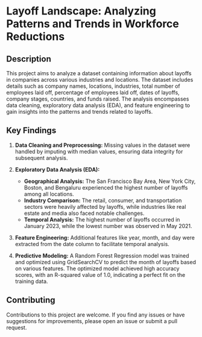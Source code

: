 # Layoff Landscape: Analyzing Patterns and Trends in Workforce Reductions

## Description
This project aims to analyze a dataset containing information about layoffs in companies across various industries and locations. The dataset includes details such as company names, locations, industries, total number of employees laid off, percentage of employees laid off, dates of layoffs, company stages, countries, and funds raised. The analysis encompasses data cleaning, exploratory data analysis (EDA), and feature engineering to gain insights into the patterns and trends related to layoffs.

## Key Findings
1. **Data Cleaning and Preprocessing:** Missing values in the dataset were handled by imputing with median values, ensuring data integrity for subsequent analysis.

2. **Exploratory Data Analysis (EDA):**
   - **Geographical Analysis:** The San Francisco Bay Area, New York City, Boston, and Bengaluru experienced the highest number of layoffs among all locations.
   - **Industry Comparison:** The retail, consumer, and transportation sectors were heavily affected by layoffs, while industries like real estate and media also faced notable challenges.
   - **Temporal Analysis:** The highest number of layoffs occurred in January 2023, while the lowest number was observed in May 2021.

3. **Feature Engineering:** Additional features like year, month, and day were extracted from the date column to facilitate temporal analysis.

4. **Predictive Modeling:** A Random Forest Regression model was trained and optimized using GridSearchCV to predict the month of layoffs based on various features. The optimized model achieved high accuracy scores, with an R-squared value of 1.0, indicating a perfect fit on the training data.

## Contributing
Contributions to this project are welcome. If you find any issues or have suggestions for improvements, please open an issue or submit a pull request.
